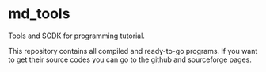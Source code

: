 # md_tools
Tools and SGDK for programming tutorial.

This repository contains all compiled and ready-to-go programs. If you want to get their source codes you can go to the github and sourceforge pages.

